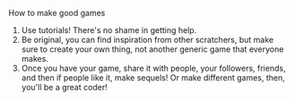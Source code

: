 How to make good games
1. Use tutorials! There's no shame in getting help.
2. Be original, you can find inspiration from other scratchers, but make sure to create your own thing, not another generic game that everyone makes.
3. Once you have your game, share it with people, your followers, friends, and then if people like it, make sequels! Or make different games, then, you'll be a great coder!